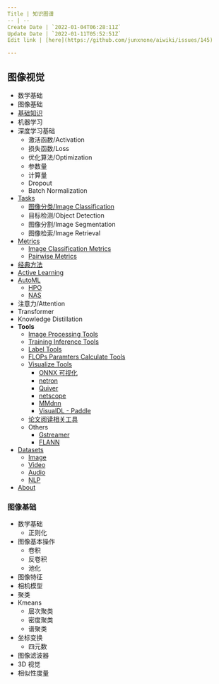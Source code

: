 ```yaml
---
Title | 知识图谱
-- | --
Create Date | `2022-01-04T06:28:11Z`
Update Date | `2022-01-11T05:52:51Z`
Edit link | [here](https://github.com/junxnone/aiwiki/issues/145)

---
```

## 图像视觉

- 数学基础
- 图像基础
- [基础知识](/基础知识)
- 机器学习
- 深度学习基础
  - 激活函数/Activation
  - 损失函数/Loss
  - 优化算法/Optimization
  - 参数量
  - 计算量
  - Dropout
  - Batch Normalization
- [Tasks](/Tasks_Summary)
  - [图像分类/Image Classification](/Image_Classification)
  - 目标检测/Object Detection
  - 图像分割/Image Segmentation
  - 图像检索/Image Retrieval 
- [Metrics](/Metrics)
  - [Image Classification Metrics](/Image_Classification_Metrics)
  - [Pairwise Metrics](/Pairwise_Metrics)
- [经典方法](/Classic_Algos)
- [Active Learning](/Active_Learning_Summary)
- [AutoML](/AutoML)
  - [HPO](/HPO)
  - [NAS](/NAS)
- 注意力/Attention
- Transformer
- Knowledge Distillation
- **Tools**
  - [Image Processing Tools](/Image_Processing_Tools)
  - [Training Inference Tools](/Training_Inference_Tools) 
  - [Label Tools](Data_Label_Tools)
  - [FLOPs Paramters Calculate Tools](/FLOPs_Parameters_Calculate_Tools)
  - [Visualize Tools](/可视化)
    - [ONNX 可视化](/ONNX_Visualizing)
    - [netron](netron)
    - [Quiver](/Quiver)
    - [netscope](http://ethereon.github.io/netscope/quickstart.html)
    - [MMdnn](https://github.com/microsoft/MMdnn)
    - [VisualDL - Paddle](https://github.com/PaddlePaddle/VisualDL)
  - [论文阅读相关工具](/papers)
  - Others
    - [Gstreamer](/Gstreamer)
    - [FLANN](/FLANN)
- [Datasets](Datasets)
  - [Image](/Datasets_Image)
  - [Video](/Datasets_Video)
  - [Audio](/Datasets_Audio)
  - [NLP](/Datasets_NLP)
- [About](/about.md)






### 图像基础

- 数学基础
  - 正则化
- 图像基本操作
  - 卷积
  - 反卷积
  - 池化
- 图像特征
- 相机模型
- 聚类
- Kmeans
  - 层次聚类
  - 密度聚类
  - 谱聚类
- 坐标变换
  - 四元数
- 图像滤波器
- 3D 视觉
- 相似性度量


